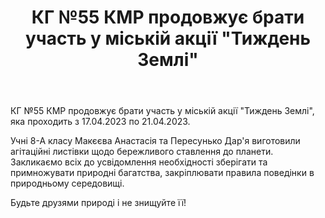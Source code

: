 ﻿---
title: КГ №55 КМР продовжує брати участь у міській акції "Тиждень Землі"
---

КГ №55 КМР продовжує брати участь у міській акції "Тиждень Землі", яка проходить з 17.04.2023 по 21.04.2023.

Учні 8-А класу Макєєва Анастасія та Пересунько Дар'я виготовили агітаційні листівки щодо бережливого ставлення до планети. Закликаємо всіх до усвідомлення необхідності зберігати та примножувати природні багатства, закріплювати правила поведінки в природньому середовищі.

Будьте друзями природі і не знищуйте її!

<slideshow />
